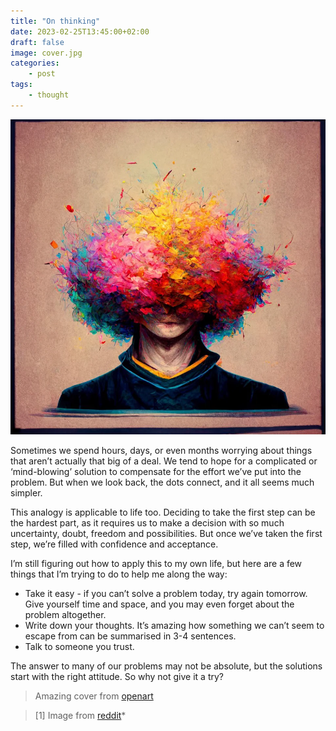 ```yaml
---
title: "On thinking"
date: 2023-02-25T13:45:00+02:00
draft: false
image: cover.jpg
categories:
    - post
tags:
    - thought
---
```


![thinking](overthinking.png)

Sometimes we spend hours, days, or even months worrying about things that aren’t actually that big of a deal. We tend to hope for a complicated or ‘mind-blowing’ solution to compensate for the effort we’ve put into the problem. But when we look back, the dots connect, and it all seems much simpler. 

This analogy is applicable to life too. Deciding to take the first step can be the hardest part, as it requires us to make a decision with so much uncertainty, doubt, freedom and possibilities. But once we’ve taken the first step, we’re filled with confidence and acceptance.

I’m still figuring out how to apply this to my own life, but here are a few things that I’m trying to do to help me along the way:
- Take it easy - if you can’t solve a problem today, try again tomorrow. Give yourself time and space, and you may even forget about the problem altogether. 
- Write down your thoughts. It’s amazing how something we can’t seem to escape from can be summarised in 3-4 sentences.
- Talk to someone you trust. 

The answer to many of our problems may not be absolute, but the solutions start with the right attitude. So why not give it a try?

> Amazing cover from [openart](https://openart.ai/discovery/md-16ca8d1e-03c3-4afc-b975-a9bb49bac6c3)

> [1] Image from [reddit](https://www.reddit.com/r/adhdmeme/comments/xb02u8/i_put_adhd_in_an_image_generating_ai_this_is_what/)*